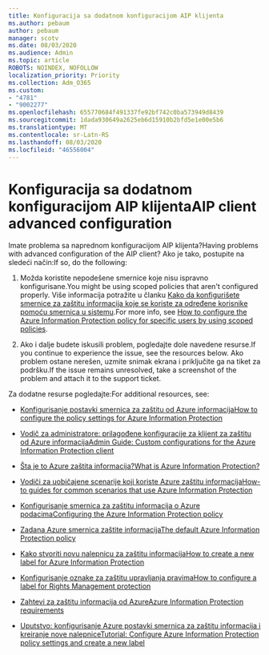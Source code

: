 ```yaml
---
title: Konfiguracija sa dodatnom konfiguracijom AIP klijenta
ms.author: pebaum
author: pebaum
manager: scotv
ms.date: 08/03/2020
ms.audience: Admin
ms.topic: article
ROBOTS: NOINDEX, NOFOLLOW
localization_priority: Priority
ms.collection: Adm_O365
ms.custom:
- "4781"
- "9002277"
ms.openlocfilehash: 655770684f491337fe92bf742c0ba573949d8439
ms.sourcegitcommit: 1dada930649a2625eb6d15910b2bfd5e1e00e5b6
ms.translationtype: MT
ms.contentlocale: sr-Latn-RS
ms.lasthandoff: 08/03/2020
ms.locfileid: "46556004"
---
```

# <a name="aip-client-advanced-configuration"></a><span data-ttu-id="3a916-102">Konfiguracija sa dodatnom konfiguracijom AIP klijenta</span><span class="sxs-lookup"><span data-stu-id="3a916-102">AIP client advanced configuration</span></span>

<span data-ttu-id="3a916-103">Imate problema sa naprednom konfiguracijom AIP klijenta?</span><span class="sxs-lookup"><span data-stu-id="3a916-103">Having problems with advanced configuration of the AIP client?</span></span> <span data-ttu-id="3a916-104">Ako je tako, postupite na sledeći način:</span><span class="sxs-lookup"><span data-stu-id="3a916-104">If so, do the following:</span></span>

1. <span data-ttu-id="3a916-105">Možda koristite nepodešene smernice koje nisu ispravno konfigurisane.</span><span class="sxs-lookup"><span data-stu-id="3a916-105">You might be using scoped policies that aren't configured properly.</span></span> <span data-ttu-id="3a916-106">Više informacija potražite u članku [Kako da konfigurišete smernice za zaštitu informacija koje se koriste za određene korisnike pomoću smernica u sistemu](https://docs.microsoft.com/azure/information-protection/configure-policy-scope).</span><span class="sxs-lookup"><span data-stu-id="3a916-106">For more info, see [How to configure the Azure Information Protection policy for specific users by using scoped policies](https://docs.microsoft.com/azure/information-protection/configure-policy-scope).</span></span>

2. <span data-ttu-id="3a916-107">Ako i dalje budete iskusili problem, pogledajte dole navedene resurse.</span><span class="sxs-lookup"><span data-stu-id="3a916-107">If you continue to experience the issue, see the resources below.</span></span> <span data-ttu-id="3a916-108">Ako problem ostane nerešen, uzmite snimak ekrana i priključite ga na tiket za podršku.</span><span class="sxs-lookup"><span data-stu-id="3a916-108">If the issue remains unresolved,  take a screenshot of the problem and attach it to the support ticket.</span></span>

<span data-ttu-id="3a916-109">Za dodatne resurse pogledajte:</span><span class="sxs-lookup"><span data-stu-id="3a916-109">For additional resources, see:</span></span>

- [<span data-ttu-id="3a916-110">Konfigurisanje postavki smernica za zaštitu od Azure informacija</span><span class="sxs-lookup"><span data-stu-id="3a916-110">How to configure the policy settings for Azure Information Protection</span></span>](https://docs.microsoft.com/azure/information-protection/configure-policy-settings)  
    
- [<span data-ttu-id="3a916-111">Vodič za administratore: prilagođene konfiguracije za klijent za zaštitu od Azure informacija</span><span class="sxs-lookup"><span data-stu-id="3a916-111">Admin Guide: Custom configurations for the Azure Information Protection client</span></span>](https://docs.microsoft.com/azure/information-protection/rms-client/client-admin-guide-customizations)  
    
- [<span data-ttu-id="3a916-112">Šta je to Azure zaštita informacija?</span><span class="sxs-lookup"><span data-stu-id="3a916-112">What is Azure Information Protection?</span></span>](https://docs.microsoft.com/azure/information-protection/what-is-information-protection)  
    
- [<span data-ttu-id="3a916-113">Vodiči za uobičajene scenarije koji koriste Azure zaštitu informacija</span><span class="sxs-lookup"><span data-stu-id="3a916-113">How-to guides for common scenarios that use Azure Information Protection</span></span>](https://docs.microsoft.com/azure/information-protection/how-to-guides)  
    
- [<span data-ttu-id="3a916-114">Konfigurisanje smernica za zaštitu informacija o Azure podacima</span><span class="sxs-lookup"><span data-stu-id="3a916-114">Configuring the Azure Information Protection policy</span></span>](https://docs.microsoft.com/azure/information-protection/deploy-use/configure-policy)  
    
- [<span data-ttu-id="3a916-115">Zadana Azure smernica zaštite informacija</span><span class="sxs-lookup"><span data-stu-id="3a916-115">The default Azure Information Protection policy</span></span>](https://docs.microsoft.com/azure/information-protection/deploy-use/configure-policy-default)  
    
- [<span data-ttu-id="3a916-116">Kako stvoriti novu nalepnicu za zaštitu informacija</span><span class="sxs-lookup"><span data-stu-id="3a916-116">How to create a new label for Azure Information Protection</span></span>](https://docs.microsoft.com/azure/information-protection/deploy-use/configure-policy-new-label)  
    
- [<span data-ttu-id="3a916-117">Konfigurisanje oznake za zaštitu upravljanja pravima</span><span class="sxs-lookup"><span data-stu-id="3a916-117">How to configure a label for Rights Management protection</span></span>](https://docs.microsoft.com/azure/information-protection/deploy-use/configure-policy-protection)  
    
- [<span data-ttu-id="3a916-118">Zahtevi za zaštitu informacija od Azure</span><span class="sxs-lookup"><span data-stu-id="3a916-118">Azure Information Protection requirements</span></span>](https://docs.microsoft.com/azure/information-protection/get-started/requirements)

- [<span data-ttu-id="3a916-119">Uputstvo: konfigurisanje Azure postavki smernica za zaštitu informacija i kreiranje nove nalepnice</span><span class="sxs-lookup"><span data-stu-id="3a916-119">Tutorial: Configure Azure Information Protection policy settings and create a new label</span></span>](https://docs.microsoft.com/azure/information-protection/get-started/infoprotect-quick-start-tutorial)